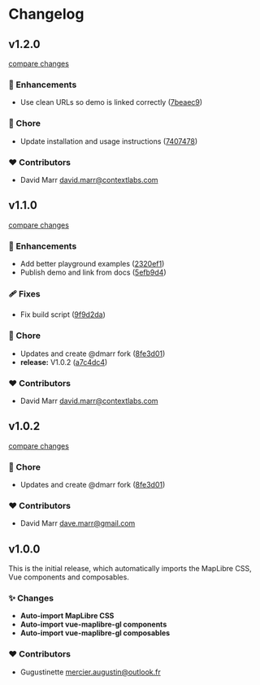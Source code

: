 # Changelog

## v1.2.0

[compare changes](https://github.com/marr/nuxt-maplibre/compare/v1.1.0...v1.2.0)

### 🚀 Enhancements

- Use clean URLs so demo is linked correctly ([7beaec9](https://github.com/marr/nuxt-maplibre/commit/7beaec9))

### 🏡 Chore

- Update installation and usage instructions ([7407478](https://github.com/marr/nuxt-maplibre/commit/7407478))

### ❤️ Contributors

- David Marr <david.marr@contextlabs.com>

## v1.1.0

[compare changes](https://github.com/marr/nuxt-maplibre/compare/1.0.1...v1.1.0)

### 🚀 Enhancements

- Add better playground examples ([2320ef1](https://github.com/marr/nuxt-maplibre/commit/2320ef1))
- Publish demo and link from docs ([5efb9d4](https://github.com/marr/nuxt-maplibre/commit/5efb9d4))

### 🩹 Fixes

- Fix build script ([9f9d2da](https://github.com/marr/nuxt-maplibre/commit/9f9d2da))

### 🏡 Chore

- Updates and create @dmarr fork ([8fe3d01](https://github.com/marr/nuxt-maplibre/commit/8fe3d01))
- **release:** V1.0.2 ([a7c4dc4](https://github.com/marr/nuxt-maplibre/commit/a7c4dc4))

### ❤️ Contributors

- David Marr <david.marr@contextlabs.com>

## v1.0.2

[compare changes](https://github.com/marr/nuxt-maplibre/compare/1.0.1...v1.0.2)

### 🏡 Chore

- Updates and create @dmarr fork ([8fe3d01](https://github.com/marr/nuxt-maplibre/commit/8fe3d01))

### ❤️ Contributors

- David Marr <dave.marr@gmail.com>

## v1.0.0

This is the initial release, which automatically imports the MapLibre CSS, Vue components and composables.

### ✨ Changes

  - **Auto-import MapLibre CSS**
  - **Auto-import vue-maplibre-gl components**
  - **Auto-import vue-maplibre-gl composables**

### ❤️  Contributors

- Gugustinette <mercier.augustin@outlook.fr>